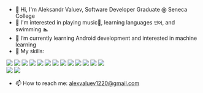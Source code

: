 <!--..
- ⚡ Fun fact: ...
-->
- 👋 Hi, I'm Aleksandr Valuev, Software Developer Graduate @ Seneca College
- :eyes: I'm interested in playing music:musical_keyboard:, learning languages ```언어```, and swimming :swimmer:
- 🌱 I’m currently learning Android development and interested in machine learning
- :muscle: My skills: 
<p align="left">
  
  <img src="https://img.shields.io/badge/C-A8B9CC?style=flat-square&logo=C&logoColor=white"/></a>
  <img src="https://img.shields.io/badge/C++-6495ED?style=flat-square&logo=C%2B%2B&logoColor=white"/></a> 
  <img src="https://img.shields.io/badge/Javascript-FFFF00?style=flat-square&logo=javascript&logoColor=white"/></a>
  <img src="https://img.shields.io/badge/HTML5-E34F26?style=flat-square&logo=HTML5&logoColor=white"/></a>
  <img src="https://img.shields.io/badge/css-0096FF?style=flat-square&logo=css3&logoColor=white"/></a>
  <img src="https://img.shields.io/badge/Node.js-339933?style=flat-square&logo=Node.js&logoColor=white"/></a>
  <img src="https://img.shields.io/badge/React-61DAFB?style=flat-square&logo=React&logoColor=white"/></a>
  <img src="https://img.shields.io/badge/Redux-ae51f0?style=flat-square&logo=Redux&logoColor=white"/></a>
  <img src="https://img.shields.io/badge/Bootstrap-8510d8?style=flat-square&logo=Bootstrap&logoColor=white"/></a>
  <img src="https://img.shields.io/badge/Tailwind-ADD8E6?style=flat-square&logo=Tailwind&logoColor=white"/></a>
  <img src="https://img.shields.io/badge/Python-4682B4?style=flat-square&logo=Python&logoColor=white"/></a>
  <img src="https://img.shields.io/badge/Django-024b30?style=flat-square&logo=Django&logoColor=white"/></a>
  <img src="https://img.shields.io/badge/Java-F80000?style=flat-square&logo=Java&logoColor=white"/></a>
  <br>
  <img src="https://img.shields.io/badge/MongoDB-47A248?style=flat-square&logo=MongoDB&logoColor=white"/></a>
  <img src="https://img.shields.io/badge/Oracle-F80000?style=flat-square&logo=Oracle&logoColor=white"/></a>
</p>

- 📫 How to reach me: alexvaluev1220@gmail.com
